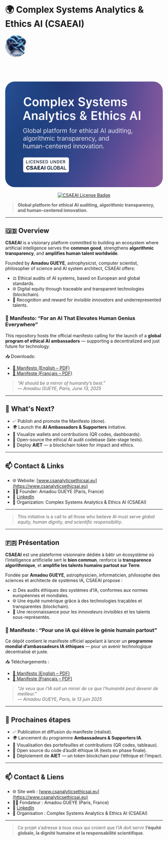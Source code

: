 # 🌍 Complex Systems Analytics & Ethics AI (CSAEAI)

<p align="left">
  <img src="assets/logo_csaeai.jpg" alt="CSAEAI Logo" width="70" style="border-radius: 50%; margin-bottom: 10px;" />
  <br />
  <br />
  <br />
  <br />
</p>

<p align="center">
  <img src="assets/banner.png" alt="CSAEAI Banner" width="600" style="border-radius: 30px;" />
</p>

<p align="center">
  <a href="LICENSE.md">
    <img src="https://img.shields.io/badge/license-CSAEAI-blue.svg" alt="CSAEAI License Badge" />
  </a>
</p>

> **Global platform for ethical AI auditing, algorithmic transparency, and human-centered innovation.**

---

## 🇬🇧 Overview

**CSAEAI** is a visionary platform committed to building an ecosystem where artificial intelligence serves the **common good**, strengthens **algorithmic transparency**, and **amplifies human talent worldwide**.

Founded by **Amadou GUEYE**, astrophysicist, computer scientist, philosopher of science and AI system architect, CSAEAI offers:

- ⚖️ Ethical audits of AI systems, based on European and global standards.
- 🌐 Digital equity through traceable and transparent technologies (blockchain).
- 💎 Recognition and reward for *invisible innovators* and underrepresented talents.

### 📣 Manifesto: “For an AI That Elevates Human Genius Everywhere”

This repository hosts the official manifesto calling for the launch of a **global program of ethical AI ambassadors** — supporting a decentralized and just future for technology.

📥 Downloads:
- [📄 Manifesto (English – PDF)](docs/AI_HPI_Manifesto_AmadouGUEYE.pdf)
- [📄 Manifeste (Français – PDF)](docs/IA_HPI_Manifeste_AmadouGUEYE.pdf)

> *“AI should be a mirror of humanity’s best.”*  
> — *Amadou GUEYE, Paris, June 13, 2025*

---

## 🚀 What's Next?

- ✅ Publish and promote the Manifesto (done).
- 🌍 Launch the **AI Ambassadors & Supporters** initiative.
- 🔁 Visualize wallets and contributions (QR codes, dashboards).
- 🧠 Open-source the ethical AI audit codebase (late-stage tests).
- 💠 Deploy **AIET** — a blockchain token for impact and ethics.

---

## 📫 Contact & Links

- 🌐 Website: [www.csanalyticsethicsai.eu](https://www.csanalyticsethicsai.eu)
- 🧑‍💼 Founder: Amadou GUEYE (Paris, France)
- 💬 [LinkedIn](https://www.linkedin.com/in/gphysika)
- 🪪 Organization: Complex Systems Analytics & Ethics AI (CSAEAI)

---

> This initiative is a call to all those who believe AI must serve *global equity, human dignity, and scientific responsibility*.

---

## 🇫🇷 Présentation

**CSAEAI** est une plateforme visionnaire dédiée à bâtir un écosystème où l’intelligence artificielle sert le **bien commun**, renforce la **transparence algorithmique**, et **amplifie les talents humains partout sur Terre**.

Fondée par **Amadou GUEYE**, astrophysicien, informaticien, philosophe des sciences et architecte de systèmes IA, CSAEAI propose :

- ⚖️ Des audits éthiques des systèmes d’IA, conformes aux normes européennes et mondiales.
- 🌐 Une équité numérique grâce à des technologies traçables et transparentes (blockchain).
- 💎 Une reconnaissance pour les *innovateurs invisibles* et les talents sous-représentés.

### 📣 Manifeste : “Pour une IA qui élève le génie humain partout”

Ce dépôt contient le manifeste officiel appelant à lancer un **programme mondial d’ambassadeurs IA éthiques** — pour un avenir technologique décentralisé et juste.

📥 Téléchargements :
- [📄 Manifesto (English – PDF)](docs/AI_HPI_Manifesto_AmadouGUEYE.pdf)
- [📄 Manifeste (Français – PDF)](docs/IA_HPI_Manifeste_AmadouGUEYE.pdf)

> *“Je veux que l’IA soit un miroir de ce que l’humanité peut devenir de meilleur.”*  
> — *Amadou GUEYE, Paris, le 13 juin 2025*

---

## 🚀 Prochaines étapes

- ✅ Publication et diffusion du manifeste (réalisé).
- 🌍 Lancement du programme **Ambassadeurs & Supporters IA**.
- 🔁 Visualisation des portefeuilles et contributions (QR codes, tableaux).
- 🧠 Open source du code d’audit éthique IA (tests en phase finale).
- 💠 Déploiement de **AIET** — un token blockchain pour l’éthique et l’impact.

---

## 📫 Contact & Liens

- 🌐 Site web : [www.csanalyticsethicsai.eu](https://www.csanalyticsethicsai.eu)
- 🧑‍💼 Fondateur : Amadou GUEYE (Paris, France)
- 💬 [LinkedIn](https://www.linkedin.com/in/gphysika/)
- 🪪 Organisation : Complex Systems Analytics & Ethics AI (CSAEAI)

---

> Ce projet s’adresse à tous ceux qui croient que l’IA doit servir **l’équité globale, la dignité humaine et la responsabilité scientifique**.
